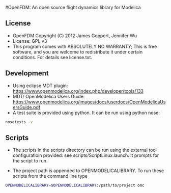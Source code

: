 #OpenFDM: An open source flight dynamics library for Modelica

## License

* OpenFDM  Copyright (C) 2012 James Goppert, Jennifer Wu
* License: GPL v3
* This program comes with ABSOLUTELY NO WARRANTY; This is free software, and you are welcome to redistribute it under certain conditions. For details see license.txt.

## Development

* Using eclipse MDT plugin: https://www.openmodelica.org/index.php/developer/tools/133
* MDT/ OpenModelica Users Guide: https://www.openmodelica.org/images/docs/userdocs/OpenModelicaUsersGuide.pdf
* A test suite is provided using python. It can be run using python nose:
``` bash
nosetests -v
```

## Scripts

* The scripts in the scripts directory can be run using the external tool configuratioin provided: see scripts/ScriptLinux.launch. It prompts for the script to run.

* The project path is appended to OPENMODELICALIBRARY. To run these scripts from the command line type 

``` bash
OPENMODELICALIBRARY=$OPENMODELICALIBRARY:/path/to/project omc
```
